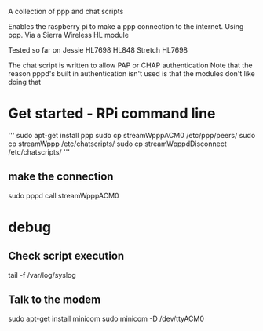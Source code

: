 A collection of ppp and chat scripts

Enables the raspberry pi to make a ppp connection to the internet. 
Using ppp. Via a Sierra Wireless HL module

Tested so far on
Jessie	HL7698	HL848
Stretch HL7698

The chat script is written to allow PAP or CHAP authentication
Note that the reason pppd's built in authentication isn't used is that the modules don't like doing that

# Get started - RPi command line
'''
sudo apt-get install ppp
sudo cp streamWpppACM0 /etc/ppp/peers/
sudo cp streamWppp /etc/chatscripts/
sudo cp streamWpppdDisconnect /etc/chatscripts/
'''
## make the connection
sudo pppd call streamWpppACM0

# debug
## Check script execution
tail -f /var/log/syslog

## Talk to the modem 

sudo apt-get install minicom
sudo minicom -D /dev/ttyACM0
